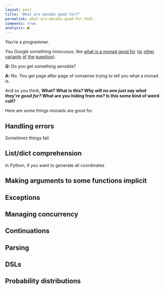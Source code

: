```yaml
---
layout: post
title: "What are monads good for?"
permalink: what-are-monads-good-for.html
comments: true
analysis: ■
---
```



You're a programmer.

You Google something innocuous, like [what is a monad good for](https://www.google.com/webhp?sourceid=chrome-instant&ion=1&espv=2&ie=UTF-8#q=what%20are%20monads%20good%20for)
([or](https://www.google.com/webhp?sourceid=chrome-instant&ion=1&espv=2&ie=UTF-8#q=what+are+monads+used+for)
[other](https://www.google.com/webhp?sourceid=chrome-instant&ion=1&espv=2&ie=UTF-8#q=monad+uses)
[variants](https://www.google.com/webhp?sourceid=chrome-instant&ion=1&espv=2&ie=UTF-8#q=monad+use+cases)
[of](https://www.google.com/webhp?sourceid=chrome-instant&ion=1&espv=2&ie=UTF-8#q=monads+in+practice)
[the](https://www.google.com/webhp?sourceid=chrome-instant&ion=1&espv=2&ie=UTF-8#q=monads+in+real+life)
[question](https://www.google.com/webhp?sourceid=chrome-instant&ion=1&espv=2&ie=UTF-8#q=what+is+the+point+of+monads)).

**Q:** Do you get something sensible?

**A:** No. You get page after page of nonsense trying to tell you what
  a monad *is*.

And so you think, **What? What is this? Why will no one *just say what
they're good for?* What are you hiding from me? Is this some kind of
weird cult?**

Here are some things monads are good for.


Handling errors
---------------

Sometimes things fail.




List/dict comprehension
-----------------------

In Python, if you want to generate all coordinates


Making arguments to some functions implicit
-------------------------------------------


Exceptions
----------


Managing concurrency
--------------------


Continuations
-------------


Parsing
-------


DSLs
----


Probability distributions
-------------------------
